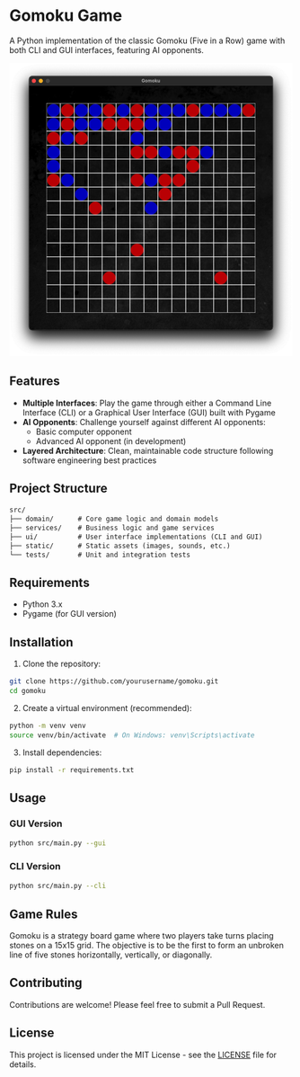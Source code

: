 # Gomoku Game

A Python implementation of the classic Gomoku (Five in a Row) game with both CLI and GUI interfaces, featuring AI opponents.

![Game Screenshot](gomokuwindow.png)

## Features

- **Multiple Interfaces**: Play the game through either a Command Line Interface (CLI) or a Graphical User Interface (GUI) built with Pygame
- **AI Opponents**: Challenge yourself against different AI opponents:
  - Basic computer opponent
  - Advanced AI opponent (in development)
- **Layered Architecture**: Clean, maintainable code structure following software engineering best practices

## Project Structure

```
src/
├── domain/      # Core game logic and domain models
├── services/    # Business logic and game services
├── ui/          # User interface implementations (CLI and GUI)
├── static/      # Static assets (images, sounds, etc.)
└── tests/       # Unit and integration tests
```

## Requirements

- Python 3.x
- Pygame (for GUI version)

## Installation

1. Clone the repository:
```bash
git clone https://github.com/yourusername/gomoku.git
cd gomoku
```

2. Create a virtual environment (recommended):
```bash
python -m venv venv
source venv/bin/activate  # On Windows: venv\Scripts\activate
```

3. Install dependencies:
```bash
pip install -r requirements.txt
```

## Usage

### GUI Version
```bash
python src/main.py --gui
```

### CLI Version
```bash
python src/main.py --cli
```

## Game Rules

Gomoku is a strategy board game where two players take turns placing stones on a 15x15 grid. The objective is to be the first to form an unbroken line of five stones horizontally, vertically, or diagonally.

## Contributing

Contributions are welcome! Please feel free to submit a Pull Request.

## License

This project is licensed under the MIT License - see the [LICENSE](LICENSE) file for details.